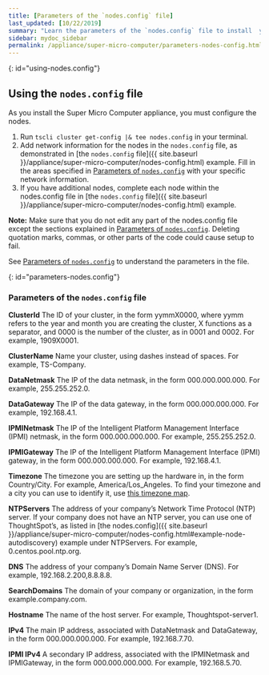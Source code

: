 ```yaml
---
title: [Parameters of the `nodes.config` file]
last_updated: [10/22/2019]
summary: "Learn the parameters of the `nodes.config` file to install  your super micro computer."
sidebar: mydoc_sidebar
permalink: /appliance/super-micro-computer/parameters-nodes-config.html
---
```


{: id="using-nodes.config"}
## Using the `nodes.config` file
As you install the Super Micro Computer appliance, you must configure the nodes.

1. Run `tscli cluster get-config |& tee nodes.config` in your terminal.
2. Add network information for the nodes in the `nodes.config` file, as demonstrated in [the `nodes.config` file]({{ site.baseurl }}/appliance/super-micro-computer/nodes-config.html) example. Fill in the areas specified in [Parameters of `nodes.config`](parameters-nodes.config) with your specific network information.
3. If you have  additional nodes, complete each node within the nodes.config file in [the `nodes.config` file]({{ site.baseurl }}/appliance/super-micro-computer/nodes-config.html) example.

**Note:** Make sure that you do not edit any part of the nodes.config file except the sections explained in [Parameters of `nodes.config`](parameters-nodes.config). Deleting quotation marks, commas, or other parts of the code could cause setup to fail.

See [Parameters of `nodes.config`](parameters-nodes.config) to understand the parameters in the file.

{: id="parameters-nodes.config"}

### Parameters of the `nodes.config` file

**ClusterId**	The ID of your cluster, in the form yymmX0000, where yymm refers to the year and month you are creating the cluster, X functions as a separator, and 0000 is the number of the cluster, as in 0001 and 0002. For example, 1909X0001.

**ClusterName**	Name your cluster, using dashes instead of spaces. For example, TS-Company.

**DataNetmask**	The IP of the data netmask, in the form 000.000.000.000. For example, 255.255.252.0.

**DataGateway**	The IP of the data gateway, in the form 000.000.000.000. For example, 192.168.4.1.  

**IPMINetmask**	The IP of the Intelligent Platform Management Interface (IPMI) netmask, in the form 000.000.000.000. For example, 255.255.252.0.  

**IPMIGateway**	The IP of the Intelligent Platform Management Interface (IPMI) gateway, in the form 000.000.000.000. For example, 192.168.4.1.   

**Timezone**	The timezone you are setting up the hardware in, in the form Country/City. For example, America/Los_Angeles. To find your timezone and a city you can use to identify it, use [this timezone map](https://www.timeanddate.com/time/map/).

**NTPServers**	The address of your company’s Network Time Protocol (NTP) server. If your company does not have an NTP server, you can use one of ThoughtSpot’s, as listed in [the nodes.config]({{ site.baseurl }}/appliance/super-micro-computer/nodes-config.html#example-node-autodiscovery) example under NTPServers. For example, 0.centos.pool.ntp.org.  

**DNS**	The address of your company’s Domain Name Server (DNS). For example, 192.168.2.200,8.8.8.8.  

**SearchDomains**	The domain of your company or organization, in the form example.company.com.   

**Hostname**	The name of the host server. For example, Thoughtspot-server1.   

**IPv4**	The main IP address, associated with DataNetmask and DataGateway, in the form 000.000.000.000. For example, 192.168.7.70.  

**IPMI IPv4**	A secondary IP address, associated with the IPMINetmask and IPMIGateway, in the form 000.000.000.000. For example, 192.168.5.70.
